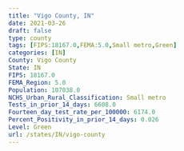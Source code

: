 ```yaml
---
title: "Vigo County, IN"
date: 2021-03-26
draft: false
type: county
tags: [FIPS:18167.0,FEMA:5.0,Small metro,Green]
categories: [IN]
County: Vigo County
State: IN
FIPS: 18167.0
FEMA_Region: 5.0
Population: 107038.0
NCHS_Urban_Rural_Classification: Small metro
Tests_in_prior_14_days: 6608.0
Fourteen_day_test_rate_per_100000: 6174.0
Percent_Positivity_in_prior_14_days: 0.026
Level: Green
url: /states/IN/vigo-county
---
```




